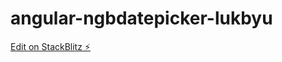 # angular-ngbdatepicker-lukbyu

[Edit on StackBlitz ⚡️](https://stackblitz.com/edit/angular-ngbdatepicker-lukbyu)